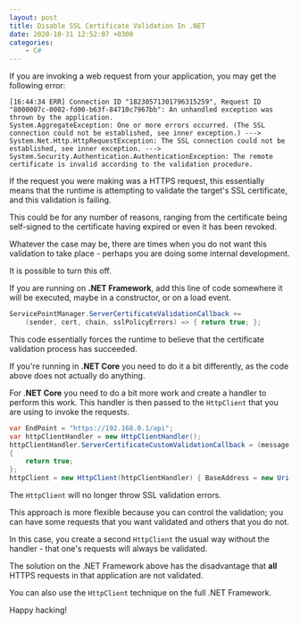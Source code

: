 ```yaml
---
layout: post
title: Disable SSL Certificate Validation In .NET
date: 2020-10-31 12:52:07 +0300
categories:
    - C#
---
```

If you are invoking a web request from your application, you may get the following error:

```plaintext
[16:44:34 ERR] Connection ID "18230571301796315259", Request ID "8000007c-0002-fd00-b63f-84710c7967bb": An unhandled exception was thrown by the application.
System.AggregateException: One or more errors occurred. (The SSL connection could not be established, see inner exception.) ---> System.Net.Http.HttpRequestException: The SSL connection could not be established, see inner exception. ---> System.Security.Authentication.AuthenticationException: The remote certificate is invalid according to the validation procedure.
```

If the request you were making was a HTTPS request, this essentially means that the runtime is attempting to validate the target's SSL certificate, and this validation is failing.

This could be for any number of reasons, ranging from the certificate being self-signed to the certificate having expired or even it has been revoked.

Whatever the case may be, there are times when you do not want this validation to take place - perhaps you are doing some internal development.

It is possible to turn this off.

If you are running on **.NET Framework**, add this line of code somewhere it will be executed, maybe in a constructor, or on a load event.

```csharp
ServicePointManager.ServerCertificateValidationCallback +=
    (sender, cert, chain, sslPolicyErrors) => { return true; };
```

This code essentially forces the runtime to believe that the certificate validation process has succeeded.

If you're running in **.NET Core** you need to do it a bit differently, as the code above does not actually do anything.

For .**NET Core** you need to do a bit more work and create a handler to perform this work. This handler is then passed to the `HttpClient` that you are using to invoke the requests.

```csharp
var EndPoint = "https://192.168.0.1/api";
var httpClientHandler = new HttpClientHandler();
httpClientHandler.ServerCertificateCustomValidationCallback = (message, cert, chain, sslPolicyErrors) =>
{
    return true;
};
httpClient = new HttpClient(httpClientHandler) { BaseAddress = new Uri(EndPoint) };
```

The `HttpClient` will no longer throw SSL validation errors.

This approach is more flexible because you can control the validation; you can have some requests that you want validated and others that you do not. 

In this case, you create a second `HttpClient` the usual way without the handler - that one's requests will always be validated.

The solution on the .NET Framework above has the disadvantage that **all** HTTPS requests in that application are not validated.

You can also use the `HttpClient` technique on the full .NET Framework.

Happy hacking!